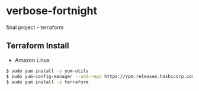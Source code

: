 # verbose-fortnight
final project - terraform


## Terraform Install 

* Amazon Linux 
``` bash
$ sudo yum install -y yum-utils
$ sudo yum-config-manager --add-repo https://rpm.releases.hashicorp.com/AmazonLinux/hashicorp.repo
$ sudo yum install -y terraform
```